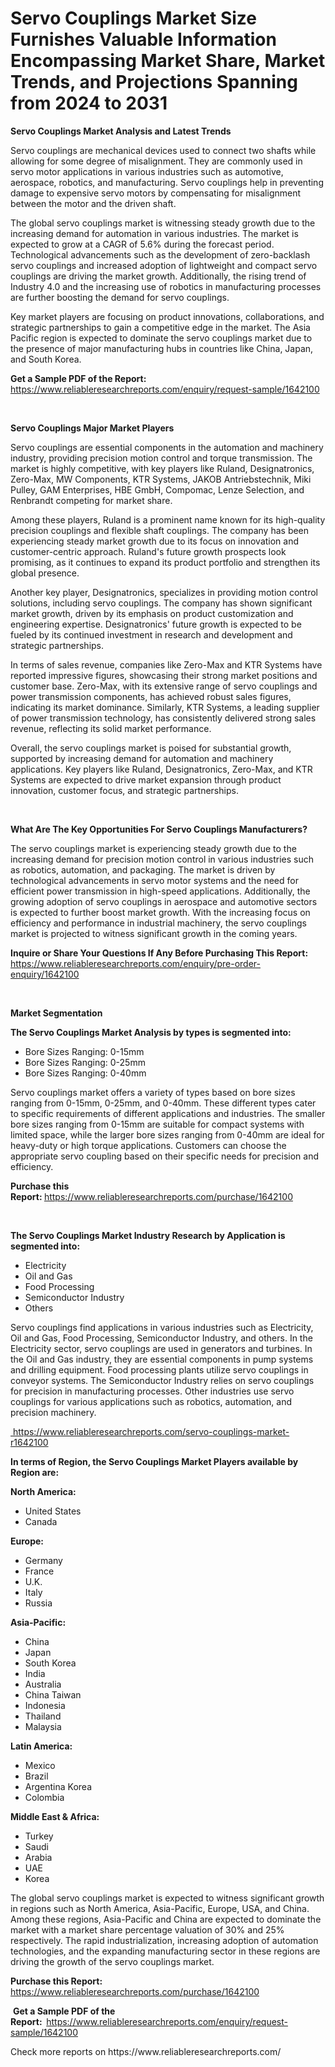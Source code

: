 <p><h1>Servo Couplings Market Size Furnishes Valuable Information Encompassing Market Share, Market Trends, and Projections Spanning from 2024 to 2031</h1></p><p><strong>Servo Couplings Market Analysis and Latest Trends</strong></p>
<p><p>Servo couplings are mechanical devices used to connect two shafts while allowing for some degree of misalignment. They are commonly used in servo motor applications in various industries such as automotive, aerospace, robotics, and manufacturing. Servo couplings help in preventing damage to expensive servo motors by compensating for misalignment between the motor and the driven shaft.</p><p>The global servo couplings market is witnessing steady growth due to the increasing demand for automation in various industries. The market is expected to grow at a CAGR of 5.6% during the forecast period. Technological advancements such as the development of zero-backlash servo couplings and increased adoption of lightweight and compact servo couplings are driving the market growth. Additionally, the rising trend of Industry 4.0 and the increasing use of robotics in manufacturing processes are further boosting the demand for servo couplings.</p><p>Key market players are focusing on product innovations, collaborations, and strategic partnerships to gain a competitive edge in the market. The Asia Pacific region is expected to dominate the servo couplings market due to the presence of major manufacturing hubs in countries like China, Japan, and South Korea.</p></p>
<p><strong>Get a Sample PDF of the Report:&nbsp;</strong> <a href="https://www.reliableresearchreports.com/enquiry/request-sample/1642100">https://www.reliableresearchreports.com/enquiry/request-sample/1642100</a></p>
<p>&nbsp;</p>
<p><strong>Servo Couplings Major Market Players</strong></p>
<p><p>Servo couplings are essential components in the automation and machinery industry, providing precision motion control and torque transmission. The market is highly competitive, with key players like Ruland, Designatronics, Zero-Max, MW Components, KTR Systems, JAKOB Antriebstechnik, Miki Pulley, GAM Enterprises, HBE GmbH, Compomac, Lenze Selection, and Renbrandt competing for market share.</p><p>Among these players, Ruland is a prominent name known for its high-quality precision couplings and flexible shaft couplings. The company has been experiencing steady market growth due to its focus on innovation and customer-centric approach. Ruland's future growth prospects look promising, as it continues to expand its product portfolio and strengthen its global presence.</p><p>Another key player, Designatronics, specializes in providing motion control solutions, including servo couplings. The company has shown significant market growth, driven by its emphasis on product customization and engineering expertise. Designatronics' future growth is expected to be fueled by its continued investment in research and development and strategic partnerships.</p><p>In terms of sales revenue, companies like Zero-Max and KTR Systems have reported impressive figures, showcasing their strong market positions and customer base. Zero-Max, with its extensive range of servo couplings and power transmission components, has achieved robust sales figures, indicating its market dominance. Similarly, KTR Systems, a leading supplier of power transmission technology, has consistently delivered strong sales revenue, reflecting its solid market performance.</p><p>Overall, the servo couplings market is poised for substantial growth, supported by increasing demand for automation and machinery applications. Key players like Ruland, Designatronics, Zero-Max, and KTR Systems are expected to drive market expansion through product innovation, customer focus, and strategic partnerships.</p></p>
<p>&nbsp;</p>
<p><strong>What Are The Key Opportunities For Servo Couplings Manufacturers?</strong></p>
<p><p>The servo couplings market is experiencing steady growth due to the increasing demand for precision motion control in various industries such as robotics, automation, and packaging. The market is driven by technological advancements in servo motor systems and the need for efficient power transmission in high-speed applications. Additionally, the growing adoption of servo couplings in aerospace and automotive sectors is expected to further boost market growth. With the increasing focus on efficiency and performance in industrial machinery, the servo couplings market is projected to witness significant growth in the coming years.</p></p>
<p><strong>Inquire or Share Your Questions If Any Before Purchasing This Report:</strong> <a href="https://www.reliableresearchreports.com/enquiry/pre-order-enquiry/1642100">https://www.reliableresearchreports.com/enquiry/pre-order-enquiry/1642100</a></p>
<p>&nbsp;</p>
<p><strong>Market Segmentation</strong></p>
<p><strong>The Servo Couplings Market Analysis by types is segmented into:</strong></p>
<p><ul><li>Bore Sizes Ranging: 0-15mm</li><li>Bore Sizes Ranging: 0-25mm</li><li>Bore Sizes Ranging: 0-40mm</li></ul></p>
<p><p>Servo couplings market offers a variety of types based on bore sizes ranging from 0-15mm, 0-25mm, and 0-40mm. These different types cater to specific requirements of different applications and industries. The smaller bore sizes ranging from 0-15mm are suitable for compact systems with limited space, while the larger bore sizes ranging from 0-40mm are ideal for heavy-duty or high torque applications. Customers can choose the appropriate servo coupling based on their specific needs for precision and efficiency.</p></p>
<p><strong>Purchase this Report:&nbsp;</strong><a href="https://www.reliableresearchreports.com/purchase/1642100">https://www.reliableresearchreports.com/purchase/1642100</a></p>
<p>&nbsp;</p>
<p><strong>The Servo Couplings Market Industry Research by Application is segmented into:</strong></p>
<p><ul><li>Electricity</li><li>Oil and Gas</li><li>Food Processing</li><li>Semiconductor Industry</li><li>Others</li></ul></p>
<p><p>Servo couplings find applications in various industries such as Electricity, Oil and Gas, Food Processing, Semiconductor Industry, and others. In the Electricity sector, servo couplings are used in generators and turbines. In the Oil and Gas industry, they are essential components in pump systems and drilling equipment. Food processing plants utilize servo couplings in conveyor systems. The Semiconductor Industry relies on servo couplings for precision in manufacturing processes. Other industries use servo couplings for various applications such as robotics, automation, and precision machinery.</p></p>
<p><a href="https://www.reliableresearchreports.com/servo-couplings-market-r1642100">&nbsp;https://www.reliableresearchreports.com/servo-couplings-market-r1642100</a></p>
<p><strong>In terms of Region, the Servo Couplings Market Players available by Region are:</strong></p>
<p>
    <p> <strong> North America: </strong>
        <ul>
            <li>United States</li>
            <li>Canada</li>
        </ul>
        </p> 
    <p> <strong> Europe: </strong>
        <ul>
            <li>Germany</li>
            <li>France</li>
            <li>U.K.</li>
            <li>Italy</li>
            <li>Russia</li>
        </ul>
        </p> 
    <p> <strong> Asia-Pacific: </strong>
        <ul>
            <li>China</li>
            <li>Japan</li>
            <li>South Korea</li>
            <li>India</li>
            <li>Australia</li>
            <li>China Taiwan</li>
            <li>Indonesia</li>
            <li>Thailand</li>
            <li>Malaysia</li>
        </ul>
        </p> 
    <p> <strong> Latin America: </strong>
        <ul>
            <li>Mexico</li>
            <li>Brazil</li>
            <li>Argentina Korea</li>
            <li>Colombia</li>
        </ul>
        </p> 
    <p> <strong> Middle East & Africa: </strong>
        <ul>
            <li>Turkey</li>
            <li>Saudi</li>
            <li>Arabia</li>
            <li>UAE</li>
            <li>Korea</li>
        </ul>
    </p>
    </p>
<p><p>The global servo couplings market is expected to witness significant growth in regions such as North America, Asia-Pacific, Europe, USA, and China. Among these regions, Asia-Pacific and China are expected to dominate the market with a market share percentage valuation of 30% and 25% respectively. The rapid industrialization, increasing adoption of automation technologies, and the expanding manufacturing sector in these regions are driving the growth of the servo couplings market.</p></p>
<p><strong>Purchase this Report: </strong><a href="https://www.reliableresearchreports.com/purchase/1642100">https://www.reliableresearchreports.com/purchase/1642100</a></p>
<p>&nbsp;<strong>Get a Sample PDF of the Report:&nbsp;&nbsp;</strong><a href="https://www.reliableresearchreports.com/enquiry/request-sample/1642100">https://www.reliableresearchreports.com/enquiry/request-sample/1642100</a></p>
<p><strong></strong></p>
<p>Check more reports on https://www.reliableresearchreports.com/</p>